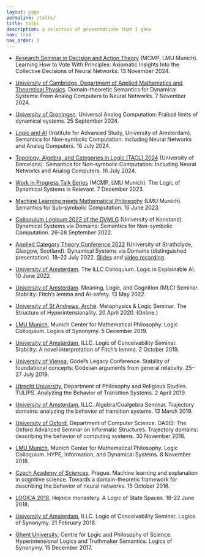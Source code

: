 ```yaml
---
layout: page
permalink: /talks/
title: talks
description: a selection of presentations that I gave
nav: true
nav_order: 3
---
```


* [Research Seminar in Decision and Action Theory](https://www.mcmp.philosophie.uni-muenchen.de/index.html) (MCMP, LMU Munich). Learning How to Vote With Principles: Axiomatic Insights Into the Collective Decisions of Neural Networks. 13 November 2024.
 * [University of Cambridge, Department of Applied Mathematics and Theoretical Physics](https://www.damtp.cam.ac.uk/). Domain-theoretic Semantics for Dynamical Systems: From Analog Computers to Neural Networks. 7 November 2024. 
* [University of Groningen](https://www.rug.nl/). Universal Analog Computation: Fraïssé limits of dynamical systems. 25 September 2024.
* [Logic and AI](https://ias.uva.nl/content/events/2024/07/logic-and-ai.html?origin=PRy12xnsQemXLkKbh0An2g) (Institute for Advanced Study, University of Amsterdam). Semantics for Non-symbolic Computation: Including Neural Networks and Analog Computers. 16 July 2024.
* [Topology, Algebra, and Categories in Logic (TACL) 2024](https://iiia.csic.es/tacl2024/) (University of Barcelona). Semantics for Non-symbolic Computation: Including Neural Networks and Analog Computers. 16 July 2024.


* [Work in Progress Talk Series](https://www.mcmp.philosophie.uni-muenchen.de/events/weekly_talks_new/index.html) (MCMP, LMU Munich). The Logic of Dynamical Systems is Relevant. 7 December 2023.
* [Machine Learning meets Mathematical Philosophy](https://www.mcmp.philosophie.uni-muenchen.de/events/archive/2023_workshops_conferences/mcml/index.html) (LMU Munich). Semantics for Sub-symbolic Computation. 16 June 2023.

* [Colloquium Logicum 2022 of the DVMLG](http://www.dvmlg.de/) (University of Konstanz). Dynamical Systems via Domains: Semantics for Non-symbolic Computation. 26–28 September 2022. 
* [Applied Category Theory Conference 2022](https://msp.cis.strath.ac.uk/act2022/programme.html) (University of Strathclyde, Glasgow, Scotland). Dynamical Systems via Domains (distinguished presentation). 18–22 July 2022. [Slides](https://msp.cis.strath.ac.uk/act2022/slides/ACT2022_slides_1157.pdf) and [video recording](https://www.youtube.com/watch?v=RSoO46D5ojQ&list=PLCOXjXDLt3pYEZEKNQP6kqzW4dYxPb3qT&index=4&t=377s).
* [University of Amsterdam](https://www.illc.uva.nl/ILLCColloquium/ILLC-Midsummer-Colloquium-2022/). The ILLC Colloquium. Logic in Explainable AI. 10 June 2022.
* [University of Amsterdam](https://projects.illc.uva.nl/LoLa/MLC-Seminar/Archive/event/35197/Levin-Hornischer-TBA). Meaning, Logic, and Cognition (MLC) Seminar. Stability: Fitch’s lemma and AI-safety. 13 May 2022.

* [University of St Andrews, Arché](https://www.st-andrews.ac.uk/arche/event/metaphysics-seminar-4-2020-04-20/). Metaphysics & Logic Seminar. The Structure of Hyperintensionality. 20 April 2020. (Online.)

* [LMU Munich](https://www.mcmp.philosophie.uni-muenchen.de/events/weekly_talks_new/index.html), Munich Center for Mathematical Philosophy. Logic Colloquium. Logics of Synonymy. 5 December 2019.
* [University of Amsterdam](https://projects.illc.uva.nl/conceivability/The-Seminar/), ILLC. Logic of Conceivability Seminar. Stability: A novel interpretation of Fitch’s lemma. 2 October 2019.
* [University of Vienna](https://kgs.logic.at/), Gödel’s Legacy Conference. Stability of foundational concepts: Gödelian arguments from general relativity. 25–27 July 2019.
* [Utrecht University](https://tulips.sites.uu.nl/archive/), Department of Philosophy and Religious Studies. TULIPS. Analyzing the Behavior of Transition Systems. 2 April 2019.
* [University of Amsterdam](https://archive.illc.uva.nl/alg-coalg/), ILLC. Algebra/Coalgebra Seminar. Trajectory domains: analyzing the behavior of transition systems. 13 March 2019. 

* [University of Oxford](https://www.cs.ox.ac.uk/seminars/2104.html), Department of Computer Science. OASIS: The Oxford Advanced Seminar on Informatic Structures. Trajectory domains: describing the behavior of computing systems. 30 November 2018.
* [LMU Munich](https://www.mcmp.philosophie.uni-muenchen.de/events/weekly_talks_new/index.html), Munich Center for Mathematical Philosophy. Logic Colloquium. HYPE, Information, and Dynamical Systems. 8 November 2018.
* [Czech Academy of Sciences](https://philevents.org/event/show/64034), Prague. Machine learning and explanation in cognitive science. Towards a domain-theoretic framework for describing the behavior of neural networks. 15 October 2018.
* [LOGICA 2018](https://logika.flu.cas.cz/en/), Hejnice monastery. A Logic of State Spaces. 18-22 June 2018.
* [University of Amsterdam](https://projects.illc.uva.nl/conceivability/The-Seminar/), ILLC. Logic of Conceivability Seminar. Logics of Synonymy. 21 February 2018.

* [Ghent University](https://www.clps.ugent.be/events/hyperintensional-logics-and-truthmaker-semantics), Centre for Logic and Philosophy of Science. Hyperintensional Logics and Truthmaker Semantics. Logics of Synonymy. 15 December 2017.

